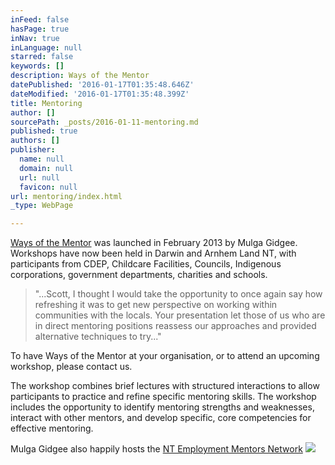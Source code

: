 ```yaml
---
inFeed: false
hasPage: true
inNav: true
inLanguage: null
starred: false
keywords: []
description: Ways of the Mentor
datePublished: '2016-01-17T01:35:48.646Z'
dateModified: '2016-01-17T01:35:48.399Z'
title: Mentoring
author: []
sourcePath: _posts/2016-01-11-mentoring.md
published: true
authors: []
publisher:
  name: null
  domain: null
  url: null
  favicon: null
url: mentoring/index.html
_type: WebPage

---
```

[Ways of the Mentor][0] was launched in February
2013 by Mulga Gidgee. Workshops have now been held in Darwin and Arnhem Land
NT, with participants from CDEP, Childcare Facilities, Councils, Indigenous
corporations, government departments, charities and schools.

> "...Scott, I thought I would take the opportunity to once again say how
> refreshing it was to get new perspective on working within communities with the
> locals. Your presentation let those of us who are in direct mentoring positions
> reassess our approaches and provided alternative techniques to try..."

To have Ways of the Mentor at your
organisation, or to attend an upcoming workshop, please contact us.

The workshop combines brief lectures with
structured interactions to allow participants to practice and refine specific
mentoring skills. The workshop includes the opportunity to identify mentoring
strengths and weaknesses, interact with other mentors, and develop specific,
core competencies for effective mentoring.

Mulga Gidgee also happily hosts the [NT
Employment Mentors Network][1]
![](https://the-grid-user-content.s3-us-west-2.amazonaws.com/124226d0-a46b-4fea-819a-4e9459bdc6d6.jpg)

[0]: www.waysofthementor.com
[1]: www.mentornt.net.au